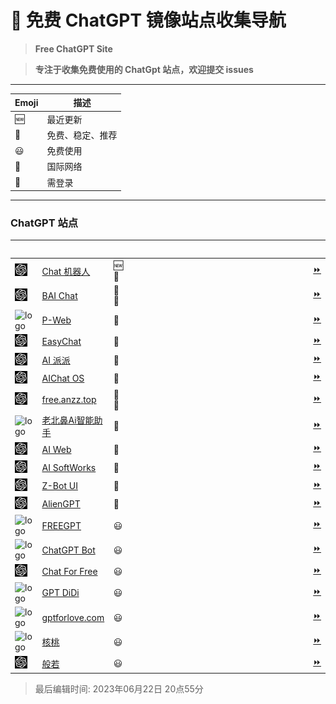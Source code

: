# 🥰 免费 ChatGPT 镜像站点收集导航
> **Free ChatGPT Site**

> **专注于收集免费使用的 ChatGpt 站点，欢迎提交 issues**

----

| Emoji | 描述       |
|----|-----------|
| 🆕 | 最近更新      |
| 🥰 | 免费、稳定、推荐   |
| 😃 | 免费使用 |
| 🛫 | 国际网络 |
| 🔐 | 需登录 |

----

### ChatGPT 站点

----

<table>

<table>

  <tr>
    <td><img style="height: 20px;" src="https://raw.githubusercontent.com/wealice/file/main/pwa-192x192.png" alt="logo"></td>
    <td><a href="https://c1ns.cn/chat/" target="_blank"> Chat 机器人 </a> </td>
    <td>🆕🥰</td>
    <td></td> 
    <td style="width: 60%; text-align: right;"><a href="https://c1ns.cn/chat/" target="_blank">⏩</a> </td> 
  </tr>

  <tr>
    <td><img style="height: 20px;" src="https://raw.githubusercontent.com/wealice/file/main/pwa-192x192.png" alt="logo"></td>
    <td><a href="https://chatbot.theb.ai/" target="_blank"> BAI Chat </a> </td>
    <td>🛫🥰</td>
    <td></td> 
    <td style="width: 60%; text-align: right;"><a href="https://chatbot.theb.ai/" target="_blank">⏩</a> </td> 
  </tr>

  <tr>
    <td><img style="height: 20px;" referrerpolicy="no-referrer" src="https://p.v50.ltd/favicon.svg" alt="logo"></td>
    <td><a href=" https://py.c1ns.cn/" target="_blank"> P-Web </a> </td>
    <td>🥰</td>
    <td></td> 
    <td style="width: 60%; text-align: right;"><a href=" https://py.c1ns.cn/" target="_blank">⏩</a> </td> 
  </tr>

  <tr>
    <td><img style="height: 20px;" src="https://raw.githubusercontent.com/wealice/file/main/pwa-192x192.png" alt="logo"></td>
    <td><a href="https://www.easygpt.work/" target="_blank"> EasyChat </a> </td>
    <td>🥰</td>
    <td></td> 
    <td style="width: 60%; text-align: right;"><a href="https://www.easygpt.work/" target="_blank">⏩</a> </td> 
  </tr>

  <tr>
    <td><img style="height: 20px;" src="https://raw.githubusercontent.com/wealice/file/main/pwa-192x192.png" alt="logo"></td>
    <td><a href="http://www.ai350.com/" target="_blank"> AI 派派 </a> </td>
    <td>🥰</td>
    <td></td> 
    <td style="width: 60%; text-align: right;"><a href="http://www.ai350.com/" target="_blank">⏩</a> </td> 
  </tr>

  <tr>
    <td><img style="height: 20px;" src="https://raw.githubusercontent.com/wealice/file/main/pwa-192x192.png" alt="logo"></td>
    <td><a href="https://chat2.jinshutuan.com/" target="_blank"> AIChat OS </a> </td>
    <td>🥰</td>
    <td></td> 
    <td style="width: 60%; text-align: right;"><a href="https://chat2.jinshutuan.com/" target="_blank">⏩</a> </td> 
  </tr>

  <tr>
    <td><img style="height: 20px;" src="https://raw.githubusercontent.com/wealice/file/main/pwa-192x192.png" alt="logo"></td>
    <td><a href="https://free.anzz.top/" target="_blank"> free.anzz.top </a> </td>
    <td>🛫🥰</td>
    <td> </td> 
    <td style="width: 60%; text-align: right;"><a href="https://free.anzz.top/" target="_blank">⏩</a> </td> 
  </tr>

  <tr>
    <td><img style="height: 20px;" src="https://st.ai55.cc/favicon/gpt.xcbl.cc.ico" alt="logo"></td>
    <td><a href="https://11133091303.ai401.live/" target="_blank"> 老北鼻Ai智能助手 </a> </td>
    <td>🥰</td>
    <td></td> 
    <td style="width: 60%; text-align: right;"><a href="https://11133091303.ai401.live/" target="_blank">⏩</a> </td> 
  </tr>

  <tr>
    <td><img style="height: 20px;" src="https://raw.githubusercontent.com/wealice/file/main/pwa-192x192.png" alt="logo"></td>
    <td><a href="https://4jkh7.aitianhu.icu/" target="_blank"> AI Web </a> </td>
    <td>🥰</td>
    <td></td> 
    <td style="width: 60%; text-align: right;"><a href="https://4jkh7.aitianhu.icu/" target="_blank">⏩</a> </td> 
  </tr>

  <tr>
    <td><img style="height: 20px;" src="https://raw.githubusercontent.com/wealice/file/main/pwa-192x192.png" alt="logo"></td>
    <td><a href="https://www.aisoftworks.com/" target="_blank"> AI SoftWorks </a> </td>
    <td>🥰</td>
    <td></td> 
    <td style="width: 60%; text-align: right;"><a href="https://www.aisoftworks.com/" target="_blank">⏩</a> </td> 
  </tr>

  <tr>
    <td><img style="height: 20px;" src="https://raw.githubusercontent.com/wealice/file/main/pwa-192x192.png" alt="logo"></td>
    <td><a href="http://154.89.106.74:8000/zh" target="_blank"> Z-Bot UI </a> </td>
    <td>🥰</td>
    <td></td> 
    <td style="width: 60%; text-align: right;"><a href="http://154.89.106.74:8000/zh" target="_blank">⏩</a> </td> 
  </tr>

  <tr>
    <td><img style="height: 20px;" src="https://raw.githubusercontent.com/wealice/file/main/pwa-192x192.png" alt="logo"></td>
    <td><a href="https://chat.waixingyun.cn/" target="_blank"> AlienGPT </a> </td>
    <td>🥰</td>
    <td></td> 
    <td style="width: 60%; text-align: right;"><a href="https://chat.waixingyun.cn/" target="_blank">⏩</a> </td> 
  </tr>

  <tr>
    <td><img style="height: 20px;" referrerpolicy="no-referrer" src="https://gpt.aifree.site/pwa-192.png" alt="logo"></td>
    <td><a href="https://gpt.aifree.site/" target="_blank"> FREEGPT </a> </td>
    <td>😃</td>
    <td></td> 
    <td style="width: 60%; text-align: right;"><a href="https://gpt.aifree.site/" target="_blank">⏩</a> </td> 
  </tr>

  <td><img style="height: 20px;" src="https://chat13.xeasy.me/favicon.svg" alt="logo"></td>
    <td><a href="https://chat13.xeasy.me/" target="_blank"> ChatGPT Bot </a> </td>
    <td>😃</td>
    <td></td> 
    <td style="width: 60%; text-align: right;"><a href="https://chat13.xeasy.me/" target="_blank">⏩</a> </td> 
  </tr>

  <tr>
    <td><img style="height: 20px;" src="https://raw.githubusercontent.com/wealice/file/main/pwa-192x192.png" alt="logo"></td>
    <td><a href="https://chat.4.bnu120.space/" target="_blank"> Chat For Free </a> </td>
    <td>😃</td>
    <td></td> 
    <td style="width: 60%; text-align: right;"><a href="https://chat.4.bnu120.space/" target="_blank">⏩</a> </td> 
  </tr>

  <tr>
    <td><img style="height: 20px;" src="https://gptdidi.com/favicon.ico" alt="logo"></td>
    <td><a href="https://gptdidi.com/" target="_blank"> GPT DiDi </a> </td>
    <td>😃</td>
    <td></td> 
    <td style="width: 60%; text-align: right;"><a href="https://gptdidi.com/" target="_blank">⏩</a> </td> 
  </tr>

  <tr>
    <td><img style="height: 20px;" src="https://ai0.gptforlove.com/favicon.ico" alt="logo"></td>
    <td><a href="https://ai0.gptforlove.com/" target="_blank"> gptforlove.com </a> </td>
    <td>😃</td>
    <td></td> 
    <td style="width: 60%; text-align: right;"><a href="https://ai0.gptforlove.com/" target="_blank">⏩</a> </td> 
  </tr>

  <tr>
    <td><img style="height: 20px;" src="https://chat.aibear.com.cn/favicon.ico" alt="logo"></td>
    <td><a href="https://chat.aibear.com.cn/" target="_blank"> 核桃 </a> </td>
    <td>😃</td>
    <td></td> 
    <td style="width: 60%; text-align: right;"><a href="https://chat.aibear.com.cn/" target="_blank">⏩</a> </td> 
  </tr>

  <tr>
    <td><img style="height: 20px;" src="https://raw.githubusercontent.com/wealice/file/main/pwa-192x192.png" alt="logo"></td>
    <td><a href="https://gpt90.com/" target="_blank"> 般若 </a> </td>
    <td>😃</td>
    <td></td> 
    <td style="width: 60%; text-align: right;"><a href="https://gpt90.com/" target="_blank">⏩</a> </td> 
  </tr>

</table>


<table>

> 最后编辑时间: 2023年06月22日 20点55分
